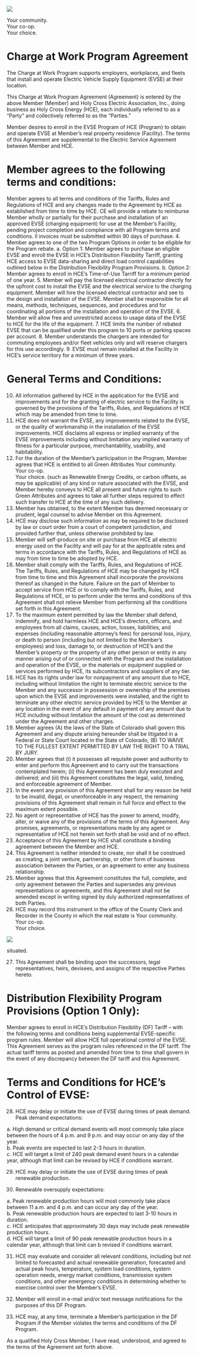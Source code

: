![](images/ed5b64533c06bd152fef098bea3f52f5a79850e6be5daf826aea76e00a96f8ee.jpg)  

Your community.   
Your co-op.   
Your choice.  

# Charge at Work Program Agreement  

The Charge at Work Program supports employers, workplaces, and fleets that install and operate Electric Vehicle Supply Equipment (EVSE) at their location.  

This Charge at Work Program Agreement (Agreement) is entered by the above Member (Member) and Holy Cross Electric Association, Inc., doing business as Holy Cross Energy (HCE), each individually referred to as a “Party” and collectively referred to as the “Parties.”  

Member desires to enroll in the EVSE Program of HCE (Program) to obtain and operate EVSE at Member’s real property residence (Facility). The terms of this Agreement are supplemental to the Electric Service Agreement between Member and HCE.  

# Member agrees to the following terms and conditions:  

Member agrees to all terms and conditions of the Tariffs, Rules and Regulations of HCE and any changes made to the Agreement by HCE as established from time to time by HCE. CE will provide a rebate to reimburse Member wholly or partially for their purchase and installation of an approved EVSE (charging equipment) for use at the Member’s Facility, pending project completion and compliance with all Program terms and conditions. ll invoices must be submitted within 90 days of purchase. 4. Member agrees to one of the two Program Options in order to be eligible for the Program rebate. a. Option 1: Member agrees to purchase an eligible EVSE and enroll the EVSE in HCE’s Distribution Flexibility Tarriff, granting HCE access to EVSE data-sharing and direct load control capabilities outlined below in the Distribution Flexibility Program Provisions. b. Option 2: Member agrees to enroll in HCE’s Time-of-Use Tarriff for a minimum period of one year. 5. Member will pay the licensed electrical contractor directly for the upfront cost to install the EVSE and the electrical service to the charging equipment. Member will hire the licensed electrical contractor and see to the design and installation of the EVSE. Member shall be responsible for all means, methods, techniques, sequences, and procedures and for coordinating all portions of the installation and operation of the EVSE. 6. Member will allow free and unrestricted access to usage data of the EVSE to HCE for the life of the equipment. 7. HCE limits the number of rebated EVSE that can be qualified under this program to 10 ports or parking spaces per account. 8. Member understands the chargers are intended for commuting employees and/or fleet vehicles only and will reserve chargers for this use accordingly. 9. EVSE must remain installed at the Facility in HCE’s service territory for a minimum of three years.  

# General Terms and Conditions:  

10. All information gathered by HCE in the application for the EVSE and improvements and for the granting of electric service to the Facility is governed by the provisions of the Tariffs, Rules, and Regulations of HCE which may be amended from time to time.   
11. HCE does not warrant the EVSE, any improvements related to the EVSE, or the quality of workmanship in the installation of the EVSE improvements. HCE disclaims all express or implied warranty of the EVSE improvements including without limitation any implied warranty of fitness for a particular purpose, merchantability, usability, and habitability.   
12. For the duration of the Member’s participation in the Program, Member agrees that HCE is entitled to all Green Attributes Your community.   
Your co-op.   
Your choice. (such as Renewable Energy Credits, or carbon offsets, as may be applicable) of any kind or nature associated with the EVSE, and Member hereby conveys to HCE all present and future rights to such Green Attributes and agrees to take all further steps required to effect such transfer to HCE at the time of any such delivery.   
13. Member has obtained, to the extent Member has deemed necessary or prudent, legal counsel to advise Member on this Agreement.   
14. HCE may disclose such information as may be required to be disclosed by law or court order from a court of competent jurisdiction, and provided further that, unless otherwise prohibited by law.   
15. Member will self-produce on site or purchase from HCE all electric energy used on the Facility and will pay for at the applicable rates and terms in accordance with the Tariffs, Rules, and Regulations of HCE as may from time to time be adopted by HCE.   
16. Member shall comply with the Tariffs, Rules, and Regulations of HCE. The Tariffs, Rules, and Regulations of HCE may be changed by HCE from time to time and this Agreement shall incorporate the provisions thereof as changed in the future. Failure on the part of Member to accept service from HCE or to comply with the Tariffs, Rules, and Regulations of HCE, or to perform under the terms and conditions of this Agreement shall not relieve Member from performing all the conditions set forth in this Agreement.   
17. To the maximum extent permitted by law the Member shall defend, indemnify, and hold harmless HCE and HCE’s directors, officers, and employees from all claims, causes, action, losses, liabilities, and expenses (including reasonable attorney’s fees) for personal loss, injury, or death to person (including but not limited to the Member’s employees) and loss, damage to, or destruction of HCE’s and the Member’s property or the property of any other person or entity in any manner arising out of or connected with the Program and the installation and operation of the EVSE, or the materials or equipment supplied or services performed by HCE, its subcontractors and suppliers of any tier.   
18. HCE has its rights under law for nonpayment of any amount due to HCE, including without limitation the right to terminate electric service to the Member and any successor in possession or ownership of the premises upon which the EVSE and improvements were installed, and the right to terminate any other electric service provided by HCE to the Member at any location in the event of any default in payment of any amount due to HCE including without limitation the amount of the cost as determined under the Agreement and other charges.   
19. Member agrees (A) the laws of the State of Colorado shall govern this Agreement and any dispute arising hereunder shall be litigated in a Federal or State Court located in the State of Colorado, (B) TO WAIVE TO THE FULLEST EXTENT PERMITTED BY LAW THE RIGHT TO A TRIAL BY JURY.   
20. Member agrees that (i) it possesses all requisite power and authority to enter and perform this Agreement and to carry out the transactions contemplated herein; (ii) this Agreement has been duly executed and delivered; and (iii) this Agreement constitutes the legal, valid, binding, and enforceable agreement of Member.   
21. In the event any provision of this Agreement shall for any reason be held to be invalid, illegal, or unenforceable in any respect, the remaining provisions of this Agreement shall remain in full force and effect to the maximum extent possible.   
22. No agent or representative of HCE has the power to amend, modify, alter, or waive any of the provisions of the terms of this Agreement. Any promises, agreements, or representations made by any agent or representative of HCE not herein set forth shall be void and of no effect.   
23. Acceptance of this Agreement by HCE shall constitute a binding agreement between the Member and HCE.   
24. This Agreement is neither intended to create, nor shall it be construed as creating, a joint venture, partnership, or other form of business association between the Parties, or an agreement to enter any business relationship.   
25. Member agrees that this Agreement constitutes the full, complete, and only agreement between the Parties and supersedes any previous representations or agreements, and this Agreement shall not be amended except in writing signed by duly authorized representatives of both Parties.   
26. HCE may record this instrument in the office of the County Clerk and Recorder in the County in which the real estate is Your community.   
Your co-op.   
Your choice.  

![](images/f6a5966695168586a25b4b61af04b59bd772af976f48fd1acb85668e280ed2f2.jpg)  

situated.  

27. This Agreement shall be binding upon the successors, legal representatives, heirs, devisees, and assigns of the respective Parties hereto.  

# Distribution Flexibility Program Provisions (Option 1 Only):  

Member agrees to enroll in HCE’s Distribution Flexibility (DF) Tariff – with the following terms and conditions being supplemental EVSE-specific program rules. Member will allow HCE full operational control of the EVSE. This Agreement serves as the program rules referenced in the DF tariff. The actual tariff terms as posted and amended from time to time shall govern in the event of any discrepancy between the DF tariff and this Agreement.  

# Terms and Conditions for HCE’s Control of EVSE:  

28. HCE may delay or initiate the use of EVSE during times of peak demand. Peak demand expectations:  

a. High demand or critical demand events will most commonly take place between the hours of 4 p.m. and 9 p.m. and may occur on any day of the year.   
b. Peak events are expected to last 2-3 hours in duration.   
c. HCE will target a limit of 240 peak demand event hours in a calendar year, although that limit can be revised by HCE if conditions warrant.  

29. HCE may delay or initiate the use of EVSE during times of peak renewable production.  

30. Renewable oversupply expectations:  

a. Peak renewable production hours will most commonly take place between 11 a.m. and 4 p.m. and can occur any day of the year.   
b. Peak renewable production hours are expected to last 3-10 hours in duration.   
c. HCE anticipates that approximately 30 days may include peak renewable production hours.   
d. HCE will target a limit of 90 peak renewable production hours in a calendar year, although that limit can b revised if conditions warrant.  

31. HCE may evaluate and consider all relevant conditions, including but not limited to forecasted and actual renewable generation, forecasted and actual peak hours, temperature, system load conditions, system operation needs, energy market conditions, transmission system conditions, and other emergency conditions in determining whether to exercise control over the Member’s EVSE.  

32. Member will enroll in e-mail and/or text message notifications for the purposes of this DF Program.  

33. HCE may, at any time, terminate a Member’s participation in the DF Program if the Member violates the terms and conditions of the DF Program.  

As a qualified Holy Cross Member, I have read, understood, and agreed to the terms of the Agreement set forth above.  